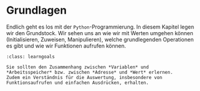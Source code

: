# Grundlagen

Endlich geht es los mit der ``Python``-Programmierung.
In diesem Kapitel legen wir den Grundstock.
Wir sehen uns an wie wir mit Werten umgehen können (Initialisieren, Zuweisen, Manipulieren), welche grundlegenden Operationen es gibt und wie wir Funktionen aufrufen können.

```{admonition} Lernziel
:class: learngoals

Sie sollten den Zusammenhang zwischen *Variablen* und *Arbeitsspeicher* bzw. zwischen *Adresse* und *Wert* erlernen.
Zudem ein Verständnis für die Auswertung, insbesondere von Funktionsaufrufen und einfachen Ausdrücken, erhalten.

```

